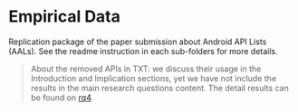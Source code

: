 # Empirical Data

Replication package of the paper submission about Android API Lists (AALs). See the readme instruction in each sub-folders for more details.

> About the removed APIs in TXT: we discuss their usage in the Introduction and Implication sections, yet we have not include the results in the main research questions content. The detail results can be found on [rq4](https://github.com/android-aal-study/empirical-artifacts/blob/main/rq4/README.md#usage-of-non-removed-apis).
